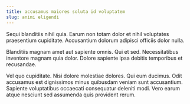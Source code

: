 ```yaml
---
title: accusamus maiores soluta id voluptatem
slug: animi eligendi
---
```


Sequi blanditiis nihil quia. Earum non totam dolor et nihil voluptates praesentium cupiditate. Accusantium dolorum adipisci officiis dolor nulla.

Blanditiis magnam amet aut sapiente omnis. Qui et sed. Necessitatibus inventore magnam quia dolor. Dolore sapiente ipsa debitis temporibus et recusandae.

Vel quo cupiditate. Nisi dolore molestiae dolores. Qui eum ducimus. Odit accusamus est dignissimos minus quibusdam veniam sunt accusantium. Sapiente voluptatibus occaecati consequatur deleniti modi. Vero earum atque nesciunt sed assumenda quis provident rerum.
